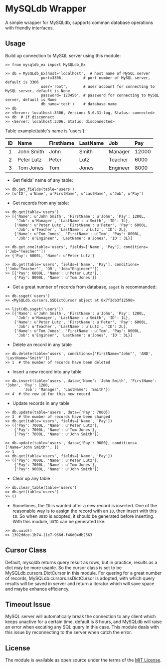 # MySQLdb Wrapper
A simple wrapper for MySQLdb, supports comman database operations with friendly interfaces.

## Usage
Build up connection to MySQL server using this module: 
```
>> from mysqldb_ex import MySQLdb_Ex

>> db = MySQLdb_Ex(host='localhost',  # host name of MySQL server
                port=3306,         # port number of MySQL server, default is 3306
                user='root',       # user account for connecting to MySQL server, default is None
                password='123456', # password for connecting to MySQL server, default is None
                db_name='test')    # database name
>> db
>> <Server: localhost:3306, Version: 5.6.31-log, Status: connected>
>> db  # if disconnect
>> <Server: localhost:3306, Status: disconnected>
```

Table example(table's name is 'users'):

| ID |    Name    | FirstName | LastName |    Job   |  Pay  |
|:--:|:-----------|:----------|:---------|:---------|:------|
| 1  | John Smith | John      | Smith    | Manager  | 12000 |
| 2  | Peter Lutz | Peter     | Lutz     | Teacher  | 6000  |
| 3  | Tom Jones  | Tom       | Jones    | Engineer | 8000  |

* Get fields' name of any table:
```
>> db.get_fields(table='users')
>> [u'ID', u'Name', u'FirstName', u'LastName', u'Job', u'Pay']
```

* Get records from any table:
```
>> db.get(table='users')
>> [{'Name': u'John Smith', 'FirstName': u'John', 'Pay': 1200L, 
     'Job': u'Manager', 'LastName': u'Smith', 'ID': 1L}, 
    {'Name': u'Peter Lutz', 'FirstName': u'Peter', 'Pay': 6000L, 
     'Job': u'Teacher', 'LastName': u'Lutz', 'ID': 2L}, 
    {'Name': u'Tom Jones', 'FirstName': u'Tom', 'Pay': 8000L, 
     'Job': u'Engineer', 'LastName': u'Jones', 'ID': 3L}]

>> db.get_one(table='users', fields=['Name', 'Pay'], conditions=['Job="Teacher"'])
>> {'Pay': 6000L, 'Name': u'Peter Lutz'}

>> db.get(table='users', fields=['Name', 'Pay'], conditions=['Job="Teacher"', 'OR', 'Job="Engineer"'])
>> [{'Pay': 6000L, 'Name': u'Peter Lutz'}, 
    {'Pay': 8000L, 'Name': u'Tom Jones'}]
```

* Get a great number of records from database, `ssget` is recommanded:
```
>> db.ssget('users')
>> <MySQLdb.cursors.SSDictCursor object at 0x7f2db3f12590>

>> list(db.ssget('users'))
>> [{'Name': u'John Smith', 'FirstName': u'John', 'Pay': 1200L, 
     'Job': u'Manager', 'LastName': u'Smith', 'ID': 1L}, 
    {'Name': u'Peter Lutz', 'FirstName': u'Peter', 'Pay': 6000L, 
     'Job': u'Teacher', 'LastName': u'Lutz', 'ID': 2L}, 
    {'Name': u'Tom Jones', 'FirstName': u'Tom', 'Pay': 8000L, 
     'Job': u'Engineer', 'LastName': u'Jones', 'ID': 3L}]
```

* Delete an record in any table
```
>> db.delete(table='users', conditions=['FirstName="John"', 'AND', 'LastName="Smith"'])
>> 1  # the number of records have been deleted
```

* Insert a new record into any table
```
>> db.insert(table='users', data={'Name': 'John Smith', 'FirstName': 'John', 'Pay': 1200, 
        'Job': 'Manager', 'LastName': 'Smith'})
>> 4  # the row id for this new record
```

* Update records in any table
```
>> db.update(table='users', data={'Pay': 7000})
>> 3  # the number of records have been changed
>> db.get(table='users', fields=['Name', 'Pay'])
>> ({'Pay': 7000L, 'Name': u'Peter Lutz'}, 
    {'Pay': 7000L, 'Name': u'Tom Jones'}, 
    {'Pay': 7000L, 'Name': u'John Smith'})

>> db.update(table='users', data={'Pay': 9000}, conditions=['Name="John Smith"', ])
>> 1
>> db.get(table='users', fields=['Name', 'Pay'])
>> ({'Pay': 7000L, 'Name': u'Peter Lutz'}, 
    {'Pay': 7000L, 'Name': u'Tom Jones'}, 
    {'Pay': 9000L, 'Name': u'John Smith'})
```

* Clear up any table
```
>> db.clear_table(table='users')
>> db.get(table='users')
>> ()
```

* Sometimes, the `ID` is wanted after a new record is inserted. One of the reasonable way is to assign the record with an `ID`, then insert with this `ID`. So when `UUID` is adopted, it should be generated before inserting. With this module, `UUID` can be generated like:
```
>> db.uuid()
>> 1392ddce-1b74-11e7-966d-f46d04db2563
```

## Cursor Class
Default, mysqldb returns query result as rows, but in practice, results as a dict may be more usable. So the cursor class is set to be MySQLdb.cursors.DictCursor in this module. For quering for a great number of records, MySQLdb.cursors.ssDictCursor is adopted, with which query results will be saved in server and return a iterator which will save space and maybe enhance efficiency.

## Timeout Issue
MySQL server will automatically break the connection to any client which keeps unactive for a certain time, default is 8 hours, and MySQLdb will raise an error when excuting any SQL query in this case. This module deals with this issue by reconnecting to the server when catch the error.

## License
The module is available as open source under the terms of the [MIT License](https://opensource.org/licenses/MIT).
